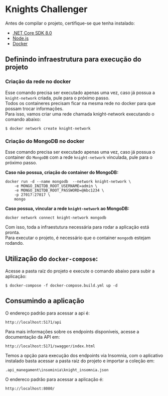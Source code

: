 # Knights Challenger

Antes de compilar o projeto, certifique-se que tenha instalado:
- [.NET Core SDK 8.0](https://dotnet.microsoft.com/pt-br/download/dotnet/8.0)
- [Node.js](https://nodejs.org/en/)
- [Docker](https://www.docker.com/products/docker-desktop)


## Definindo infraestrutura para execução do projeto
### Criação da rede no docker
Esse comando precisa ser executado apenas uma vez, caso já possua a `knight-network` criada, pule para o próximo passo.  
Todos os containeres precisam ficar na mesma rede no docker para que possam trocar informações.  
Para isso, vamos criar uma rede chamada knight-network executando o comando abaixo:

```
$ docker network create knight-network
```

### Criação do MongoDB no docker

Esse comando precisa ser executado apenas uma vez, caso já possua o container do `MongoDB` com a rede `knight-network` vinculada, pule para o próximo passo.  
  
**Caso não possua, criação do container do MongoDB:**

```
docker run -d --name mongodb  --network knight-network \
    -e MONGO_INITDB_ROOT_USERNAME=admin \
    -e MONGO_INITDB_ROOT_PASSWORD=@Abc1234 \
	-p 27017:27017 \
    mongo
```

**Caso possua, vincular a rede `knight-network` ao MongoDB:**

```	
docker network connect knight-network mongodb
```

Com isso, toda a infraestutura necessária para rodar a aplicação está pronta.  
Para executar o projeto, é necessário que o container `mongodb` estejam rodando.

## Utilização do `docker-compose`:

Acesse a pasta raíz do projeto e execute o comando abaixo para subir a aplicação:
```
$ docker-compose -f docker-compose.build.yml up -d
```

## Consumindo a aplicação
O endereço padrão para acessar a api é: 
```	
http://localhost:5171/api
```
Para mais informações sobre os endpoints disponíveis, acesse a documentação da API em:
```
http://localhost:5171/swagger/index.html
```
Temos a opção para execução dos endpoints via Insomnia, com o aplicativo instalado basta acessar a pasta raiz do projeto e importar a coleção em:
```	
.api_manegament\insominia\knight_insomnia.json
```
O endereco padrão para acessar a aplicação é:
```
http://localhost:8080/
```
